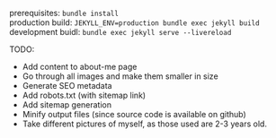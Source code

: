 prerequisites: `bundle install` <br/>
production build: `JEKYLL_ENV=production bundle exec jekyll build` <br/>
development buidl: `bundle exec jekyll serve --livereload` <br/>

TODO:

- Add content to about-me page
- Go through all images and make them smaller in size
- Generate SEO metadata
- Add robots.txt (with sitemap link)
- Add sitemap generation
- Minify output files (since source code is available on github)
- Take different pictures of myself, as those used are 2-3 years old.
